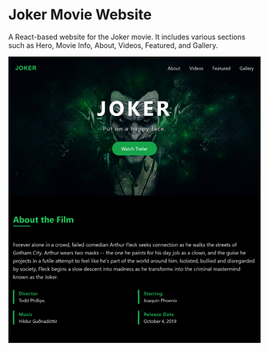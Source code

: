# Joker Movie Website

A React-based website for the Joker movie. It includes various sections such as Hero, Movie Info, About, Videos, Featured, and Gallery.

![Preview](public/images/preview.png)

